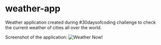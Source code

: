 # weather-app
Weather application created during #30daysofcoding challenge to check the current weather of cities all over the world.

Screenshot of the application:
![Weather Now!]()
